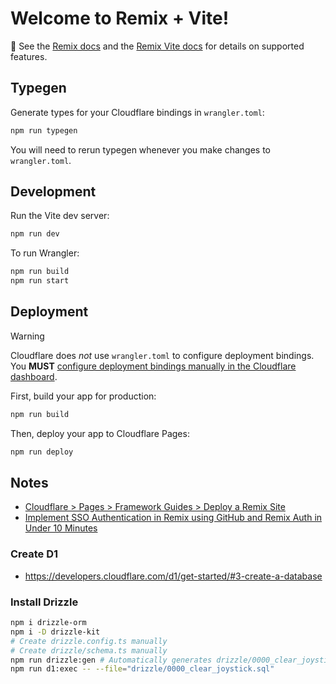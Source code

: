 # Welcome to Remix + Vite!

📖 See the [Remix docs](https://remix.run/docs) and the [Remix Vite docs](https://remix.run/docs/en/main/future/vite) for details on supported features.

## Typegen

Generate types for your Cloudflare bindings in `wrangler.toml`:

```sh
npm run typegen
```

You will need to rerun typegen whenever you make changes to `wrangler.toml`.

## Development

Run the Vite dev server:

```sh
npm run dev
```

To run Wrangler:

```sh
npm run build
npm run start
```

## Deployment

> [!WARNING]
> Cloudflare does _not_ use `wrangler.toml` to configure deployment bindings.
> You **MUST** [configure deployment bindings manually in the Cloudflare dashboard][bindings].

First, build your app for production:

```sh
npm run build
```

Then, deploy your app to Cloudflare Pages:

```sh
npm run deploy
```

[bindings]: https://developers.cloudflare.com/pages/functions/bindings/

## Notes

- [Cloudflare > Pages > Framework Guides > Deploy a Remix Site](https://developers.cloudflare.com/pages/framework-guides/deploy-a-remix-site/)
- [Implement SSO Authentication in Remix using GitHub and Remix Auth in Under 10 Minutes](https://www.telerik.com/blogs/implement-sso-authentication-remix-using-github-remix-auth-under-10-minutes)

### Create D1

- https://developers.cloudflare.com/d1/get-started/#3-create-a-database

### Install Drizzle

```sh
npm i drizzle-orm
npm i -D drizzle-kit
# Create drizzle.config.ts manually
# Create drizzle/schema.ts manually
npm run drizzle:gen # Automatically generates drizzle/0000_clear_joystick.sql
npm run d1:exec -- --file="drizzle/0000_clear_joystick.sql"
```
